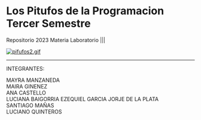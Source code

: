 # Los Pitufos de la Programacion Tercer Semestre
Repositorio 2023 Materia Laboratorio |||


[![pifufos2.gif](https://i.postimg.cc/D0kdghzy/pifufos2.gif)](https://postimg.cc/tZkxqLPL)












___________________________________________________________________________________________________________________________________________________

INTEGRANTES:
       
 MAYRA MANZANEDA   
 MAIRA GINENEZ     
 ANA CASTELLO      
 LUCIANA BAIGORRIA 
 EZEQUIEL GARCIA 
 JORJE DE LA PLATA   
 SANTIAGO MAÑAS    
 LUCIANO QUINTEROS  

